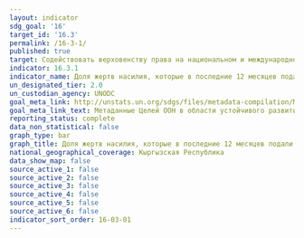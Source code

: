 ```yaml
---
layout: indicator
sdg_goal: '16'
target_id: '16.3'
permalink: /16-3-1/
published: true
target: Содействовать верховенству права на национальном и международном уровнях и обеспечить всем равный доступ к правосудию
indicator: 16.3.1
indicator_name: Доля жертв насилия, которые в последние 12 месяцев подали соответствующую жалобу в компетентные органы или другие официально признанные механизмы урегулирования конфликтов
un_designated_tier: 2.0
un_custodian_agency: UNODC
goal_meta_link: http://unstats.un.org/sdgs/files/metadata-compilation/Metadata-Goal-16.pdf
goal_meta_link_text: Метаданные Целей ООН в области устойчивого развития (PDF, 222 КБ)
reporting_status: complete
data_non_statistical: false
graph_type: bar
graph_title: Доля жертв насилия, которые в последние 12 месяцев подали соответствующую жалобу в компетентные органы или другие официально признанные механизмы урегулирования конфликтов
national_geographical_coverage: Кыргызская Республика
data_show_map: false
source_active_1: false
source_active_2: false
source_active_3: false
source_active_4: false
source_active_5: false
source_active_6: false
indicator_sort_order: 16-03-01
---
```

